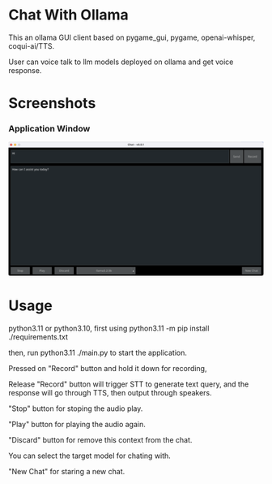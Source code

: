 # Chat With Ollama
This an ollama GUI client based on pygame_gui, pygame, openai-whisper, coqui-ai/TTS.

User can voice talk to llm models deployed on ollama and get voice response.

# Screenshots
### Application Window
![Alt text](/doc/window.png?raw=true "application window")

# Usage

python3.11 or python3.10, first using python3.11 -m pip install ./requirements.txt

then, run python3.11 ./main.py to start the application.

Pressed on "Record" button and hold it down for recording,

Release "Record" button will trigger STT to generate text query, and the response will go through TTS, then output through speakers.

"Stop" button for stoping the audio play.

"Play" button for playing the audio again.

"Discard" button for remove this context from the chat.

You can select the target model for chating with.

"New Chat" for staring a new chat.
